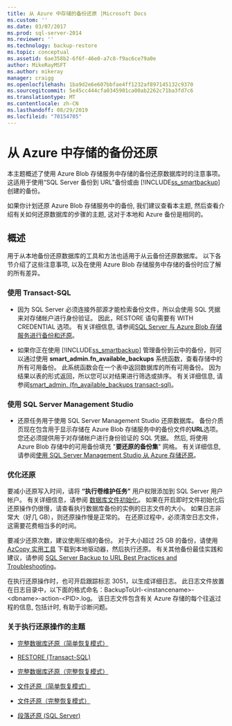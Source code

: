 ```yaml
---
title: 从 Azure 中存储的备份还原 |Microsoft Docs
ms.custom: ''
ms.date: 03/07/2017
ms.prod: sql-server-2014
ms.reviewer: ''
ms.technology: backup-restore
ms.topic: conceptual
ms.assetid: 6ae358b2-6f6f-46e0-a7c8-f9ac6ce79a0e
author: MikeRayMSFT
ms.author: mikeray
manager: craigg
ms.openlocfilehash: 1ba9d2e6e607bbfae4ff1232af897145132c9370
ms.sourcegitcommit: 5e45cc444cfa0345901ca00ab2262c71ba3fd7c6
ms.translationtype: MT
ms.contentlocale: zh-CN
ms.lasthandoff: 08/29/2019
ms.locfileid: "70154705"
---
```

# <a name="restoring-from-backups-stored-in-azure"></a>从 Azure 中存储的备份还原
  本主题概述了使用 Azure Blob 存储服务中存储的备份还原数据库时的注意事项。 这适用于使用“SQL Server 备份到 URL”备份或由 [!INCLUDE[ss_smartbackup](../../includes/ss-smartbackup-md.md)]创建的备份。  
  
 如果你计划还原 Azure Blob 存储服务中的备份, 我们建议查看本主题, 然后查看介绍有关如何还原数据库的步骤的主题, 这对于本地和 Azure 备份是相同的。  
  
## <a name="overview"></a>概述  
 用于从本地备份还原数据库的工具和方法也适用于从云备份还原数据库。  以下各节介绍了这些注意事项, 以及在使用 Azure Blob 存储服务中存储的备份时应了解的所有差异。  
  
### <a name="using-transact-sql"></a>使用 Transact-SQL  
  
-   因为 SQL Server 必须连接外部源才能检索备份文件，所以会使用 SQL 凭据来对存储帐户进行身份验证。 因此，RESTORE 语句需要有 WITH CREDENTIAL 选项。 有关详细信息, 请参阅[SQL Server 与 Azure Blob 存储服务进行备份和还原](sql-server-backup-and-restore-with-microsoft-azure-blob-storage-service.md)。  
  
-   如果你正在使用 [!INCLUDE[ss_smartbackup](../../includes/ss-smartbackup-md.md)] 管理备份到云中的备份，则可以通过使用 **smart_admin.fn_available_backups** 系统函数，查看存储中的所有可用备份。 此系统函数会在一个表中返回数据库的所有可用备份。 因为结果以表的形式返回，所以您可以对结果进行筛选或排序。 有关详细信息, 请参阅[smart_admin. &#40;fn_available_backups transact-sql&#41;](/sql/relational-databases/system-functions/managed-backup-fn-available-backups-transact-sql)。  
  
### <a name="using-sql-server-management-studio"></a>使用 SQL Server Management Studio  
  
-   还原任务用于使用 SQL Server Management Studio 还原数据库。 备份介质页现在包含用于显示存储在 Azure Blob 存储服务中的备份文件的**URL**选项。 您还必须提供用于对存储帐户进行身份验证的 SQL 凭据。 然后, 将使用 Azure Blob 存储中的可用备份填充 "**要还原的备份集**" 网格。 有关详细信息, 请参阅[使用 SQL Server Management Studio 从 Azure 存储还原](sql-server-backup-to-url.md#RestoreSSMS)。  
  
### <a name="optimizing-restores"></a>优化还原  
 要减小还原写入时间，请将 **“执行卷维护任务”** 用户权限添加到 SQL Server 用户帐户。 有关详细信息，请参阅 [数据库文件初始化](https://go.microsoft.com/fwlink/?LinkId=271622)。 如果在开启即时文件初始化后还原操作仍很慢，请查看执行数据库备份的实例的日志文件的大小。 如果日志非常大（好几 GB），则还原操作慢是正常的。 在还原过程中，必须清空日志文件，这需要花费相当多的时间。  
  
 要减少还原次数，建议使用压缩的备份。  对于大小超过 25 GB 的备份，请使用 [AzCopy 实用工具](https://blogs.msdn.com/b/windowsazurestorage/archive/2012/12/03/azcopy-uploading-downloading-files-for-windows-azure-blobs.aspx) 下载到本地驱动器，然后执行还原。 有关其他备份最佳实践和建议，请参阅 [SQL Server Backup to URL Best Practices and Troubleshooting](sql-server-backup-to-url-best-practices-and-troubleshooting.md)。  
  
 在执行还原操作时，也可开启跟踪标志 3051，以生成详细日志。 此日志文件放置在日志目录中，以下面的格式命名：BackupToUrl-\<instancename>-\<dbname>-action-\<PID>.log。 该日志文件包含有关 Azure 存储的每个往返过程的信息, 包括计时, 有助于诊断问题。  
  
### <a name="topics-on-performing-restore-operations"></a>关于执行还原操作的主题  
  
-   [完整数据库还原（简单恢复模式）](complete-database-restores-simple-recovery-model.md)  
  
-   [RESTORE &#40;Transact-SQL&#41;](/sql/t-sql/statements/restore-statements-transact-sql)  
  
-   [完整数据库还原（完整恢复模式）](complete-database-restores-full-recovery-model.md)  
  
-   [文件还原（简单恢复模式）](file-restores-simple-recovery-model.md)  
  
-   [文件还原（完整恢复模式）](file-restores-full-recovery-model.md)  
  
-   [段落还原 (SQL Server)](piecemeal-restores-sql-server.md)  
  
  
